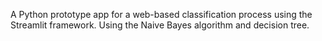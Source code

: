 A Python prototype app for a web-based classification process using the Streamlit framework. Using the Naive Bayes algorithm and decision tree.
